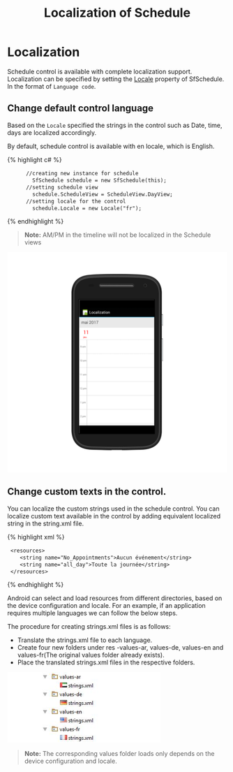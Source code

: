 ﻿---
layout: post
title: Localization of Schedule
description: How to Localize the contents of Schedule control.
platform: Xamarin.Android
control: SfSchedule
documentation: ug
---

# Localization 

Schedule control is available with complete localization support. Localization can be specified by setting the [Locale](https://help.syncfusion.com/cr/cref_files/xamarin-android/sfschedule/Syncfusion.SfSchedule.Android~Com.Syncfusion.Schedule.SfSchedule~Locale.html) property of SfSchedule. In the format of `Language code`.

## Change default control language

Based on the `Locale` specified the strings in the control such as Date, time, days are localized accordingly.

By default, schedule control is available with en locale, which is English.


{% highlight c# %}   
    
          //creating new instance for schedule
            SfSchedule schedule = new SfSchedule(this);
          //setting schedule view
            schedule.ScheduleView = ScheduleView.DayView;
          //setting locale for the control
            schedule.Locale = new Locale("fr");
 
{% endhighlight %}   
   

>**Note:** AM/PM in the timeline will not be localized in the Schedule views

![](Localization_images/Localization.png)   

## Change custom texts in the control.

You can localize the custom strings used in the schedule control. You can localize custom text available in the control by adding equivalent localized string in the string.xml file.

 
{% highlight xml %} 
       
     <resources>
    	<string name="No_Appointments">Aucun événement</string>
     	<string name="all_day">Toute la journée</string>
     </resources>
	 
{% endhighlight %}   

Android can select and load resources from different directories, based on the device configuration and locale. For an example, if an application requires multiple languages we can follow the below steps.

The procedure for creating strings.xml files is as follows:

*	Translate the strings.xml file to each language.
*	Create four new folders under res -values-ar, values-de, values-en and values-fr(The original values folder already exists).
*	Place the translated strings.xml files in the respective folders.

![](Localization_images/localization_img2.jpeg)

>**Note:** The corresponding values folder loads only depends on the device configuration and locale.
